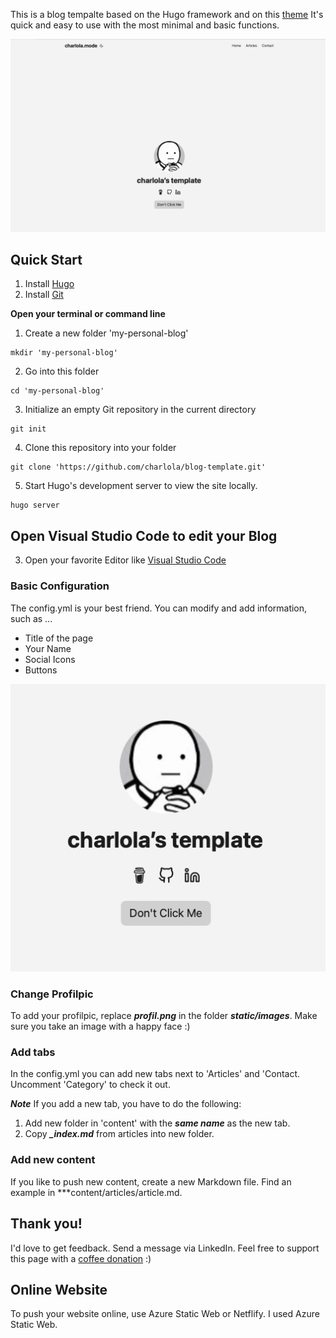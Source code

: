 This is a blog tempalte based on the Hugo framework and on this [theme](https://github.com/nanxiaobei/hugo-paper)
It's quick and easy to use with the most minimal and basic functions.

![ProfilePic](static/images/example_2.png)

## Quick Start

1. Install [Hugo](https://gohugo.io/installation/)
2. Install [Git](https://git-scm.com/book/en/v2/Getting-Started-Installing-Git)


**Open your terminal or command line**

1. Create a new folder 'my-personal-blog'

```console
mkdir 'my-personal-blog'
```

2. Go into this folder 
```console
cd 'my-personal-blog'
```

3. Initialize an empty Git repository in the current directory
```console
git init
```

4. Clone this repository into your folder
```console
git clone 'https://github.com/charlola/blog-template.git'
```

5. Start Hugo's development server to view the site locally.
```console
hugo server
```



## Open Visual Studio Code to edit your Blog

3. Open your favorite Editor like [Visual Studio Code](https://code.visualstudio.com/download)
### Basic Configuration

The config.yml is your best friend. You can modify and add information, such as ...
- Title of the page
- Your Name
- Social Icons
- Buttons

![ProfilePic](static/images/example.png)


### Change Profilpic

To add your profilpic, replace ***profil.png*** in the folder ***static/images***. Make sure you take an image with a happy face :)

### Add tabs

In the config.yml you can add new tabs next to 'Articles' and 'Contact. Uncomment 'Category' to check it out.

***Note***
If you add a new tab, you have to do the following:
1. Add new folder in 'content' with the ***same name*** as the new tab.
2. Copy ***_index.md*** from articles into new folder.

### Add new content

If you like to push new content, create a new Markdown file. Find an example in ***content/articles/article.md.

## Thank you!

I'd love to get feedback. Send a message via LinkedIn. Feel free to support this page with a [coffee donation](https://ko-fi.com/heycharlola) :)



## Online Website

To push your website online, use Azure Static Web or Netflify. I used Azure Static Web.